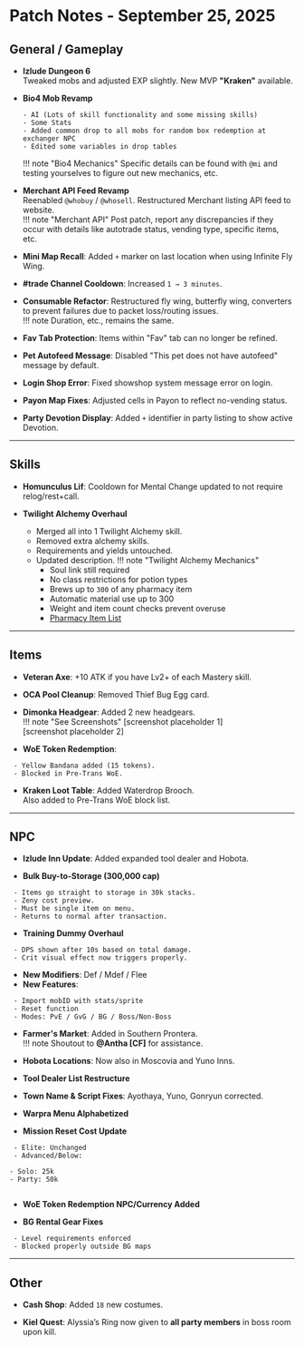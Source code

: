 # Patch Notes - September 25, 2025

## General / Gameplay

- **Izlude Dungeon 6**  
  Tweaked mobs and adjusted EXP slightly. New MVP **"Kraken"** available.

- **Bio4 Mob Revamp**
    ```
  - AI (Lots of skill functionality and some missing skills)  
  - Some Stats  
  - Added common drop to all mobs for random box redemption at exchanger NPC  
  - Edited some variables in drop tables
    ```
  !!! note "Bio4 Mechanics"
      Specific details can be found with `@mi` and testing yourselves to figure out new mechanics, etc.

- **Merchant API Feed Revamp**  
  Reenabled `@whobuy` / `@whosell`. Restructured Merchant listing API feed to website.  
  !!! note "Merchant API"
      Post patch, report any discrepancies if they occur with details like autotrade status, vending type, specific items, etc.

- **Mini Map Recall**: Added `+` marker on last location when using Infinite Fly Wing.

- **#trade Channel Cooldown**: Increased `1 → 3 minutes`.

- **Consumable Refactor**: Restructured fly wing, butterfly wing, converters to prevent failures due to packet loss/routing issues.  
  !!! note
      Duration, etc., remains the same.

- **Fav Tab Protection**: Items within "Fav" tab can no longer be refined.

- **Pet Autofeed Message**: Disabled "This pet does not have autofeed" message by default.

- **Login Shop Error**: Fixed showshop system message error on login.

- **Payon Map Fixes**: Adjusted cells in Payon to reflect no-vending status.

- **Party Devotion Display**: Added `+` identifier in party listing to show active Devotion.

---

## Skills

- **Homunculus Lif**: Cooldown for Mental Change updated to not require relog/rest+call.

- **Twilight Alchemy Overhaul**

  - Merged all into 1 Twilight Alchemy skill.
  - Removed extra alchemy skills.
  - Requirements and yields untouched.
  - Updated description.
  !!! note "Twilight Alchemy Mechanics"
      - Soul link still required  
      - No class restrictions for potion types  
      - Brews up to `300` of any pharmacy item  
      - Automatic material use up to 300  
      - Weight and item count checks prevent overuse  
      - [Pharmacy Item List](https://ratemyserver.net/index.php?page=creation_db&op=4)

---

## Items

- **Veteran Axe**: +10 ATK if you have Lv2+ of each Mastery skill.

- **OCA Pool Cleanup**: Removed Thief Bug Egg card.

- **Dimonka Headgear**: Added 2 new headgears.  
  !!! note "See Screenshots"
      [screenshot placeholder 1]  
      [screenshot placeholder 2]

- **WoE Token Redemption**:
 ```
  - Yellow Bandana added (15 tokens).  
  - Blocked in Pre-Trans WoE.
 ```

- **Kraken Loot Table**: Added Waterdrop Brooch.  
  Also added to Pre-Trans WoE block list.

---

## NPC

- **Izlude Inn Update**: Added expanded tool dealer and Hobota.

- **Bulk Buy-to-Storage (300,000 cap)**
 ```
  - Items go straight to storage in 30k stacks.  
  - Zeny cost preview.  
  - Must be single item on menu.  
  - Returns to normal after transaction.
 ```

- **Training Dummy Overhaul**
 ```
  - DPS shown after 10s based on total damage.  
  - Crit visual effect now triggers properly.
   ```
  - **New Modifiers**: Def / Mdef / Flee  
  - **New Features**:
   ```
    - Import mobID with stats/sprite  
    - Reset function  
    - Modes: PvE / GvG / BG / Boss/Non-Boss
  ```

- **Farmer's Market**: Added in Southern Prontera.  
  !!! note
      Shoutout to **@Antha [CF]** for assistance.

- **Hobota Locations**: Now also in Moscovia and Yuno Inns.

- **Tool Dealer List Restructure**

- **Town Name & Script Fixes**: Ayothaya, Yuno, Gonryun corrected.

- **Warpra Menu Alphabetized**

- **Mission Reset Cost Update** 
 ```
  - Elite: Unchanged  
  - Advanced/Below:
   ```
    - Solo: 25k  
    - Party: 50k
   ```
 ```

- **WoE Token Redemption NPC/Currency Added**

- **BG Rental Gear Fixes**
 ```
  - Level requirements enforced  
  - Blocked properly outside BG maps
 ```

---

## Other

- **Cash Shop**: Added `18` new costumes.

- **Kiel Quest**: Alyssia’s Ring now given to **all party members** in boss room upon kill.

